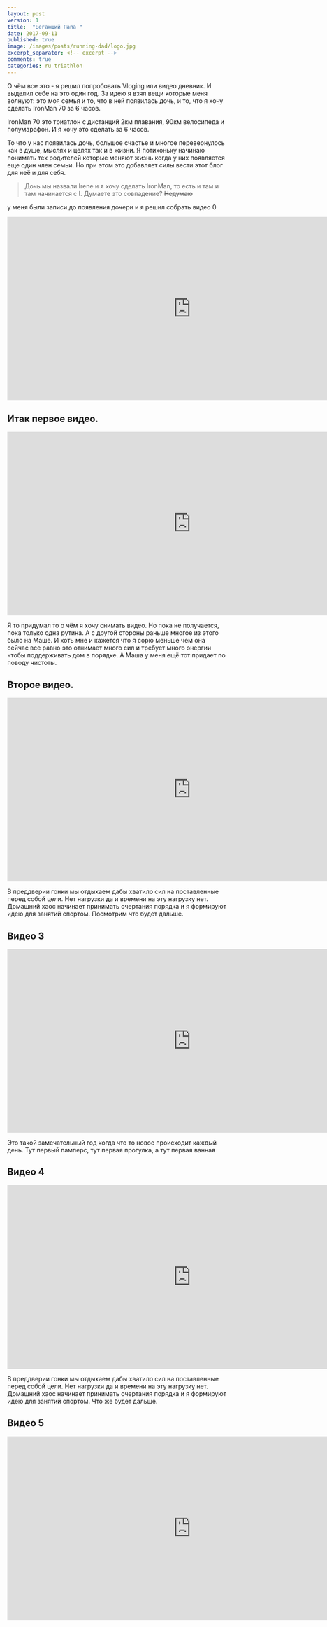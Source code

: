 ```yaml
---
layout: post
version: 1
title:  "Бегающий Папа "
date: 2017-09-11
published: true
image: /images/posts/running-dad/logo.jpg
excerpt_separator: <!-- excerpt -->
comments: true
categories: ru triathlon
---
```


О чём все это - я решил попробовать Vloging или видео дневник. И выделил себе на это один год.
За идею я взял вещи которые  меня волнуют: это моя семья и то, что в ней появилась дочь, и то, что я хочу сделать IronMan 70  за 6 часов.

IronMan 70 это триатлон с дистанций 2км плавания, 90км велосипеда и полумарафон. И я хочу это сделать за 6 часов.

То что у нас появилась дочь, большое счастье и многое перевернулось как в душе, мыслях и целях так и в жизни. Я потихоньку начинаю понимать тех родителей которые  меняют жизнь когда у них появляется еще один член семьи. Но при этом это добавляет силы вести этот блог для неё и для себя.

<!-- excerpt --> 

> Дочь мы назвали Irene и я хочу сделать IronMan, то есть и там и там начинается с I. Думаете это совпадение?
>  ~~Недумаю~~

у меня были записи до появления дочери и я решил собрать видео 0

<iframe width="840" height="420"
src="https://www.youtube.com/embed/p8biIadMSKc" frameborder="0" allowfullscreen></iframe>

## Итак первое видео.

<iframe width="840" height="420"
src="https://www.youtube.com/embed/2eKysWCDXws" frameborder="0" allowfullscreen></iframe>

Я то придумал то о чём я хочу снимать видео. Но пока не получается, пока  только одна рутина. А с другой стороны раньше многое из этого было на Маше. И хоть мне и кажется что я сорю меньше чем она сейчас все равно это отнимает много сил и требует много энергии чтобы поддерживать дом в порядке. А Маша у меня ещё тот придает по поводу чистоты.

## Второе видео. 

<iframe width="840" height="420"
src="https://www.youtube.com/embed/WBTv4DVA9G0" frameborder="0" allowfullscreen></iframe>

В преддверии гонки мы отдыхаем дабы хватило сил на поставленные перед собой цели. Нет нагрузки да и времени на эту нагрузку нет. Домашний хаос начинает принимать очертания порядка и я формируют идею для занятий спортом. Посмотрим что будет дальше. 

## Видео 3

<iframe width="840" height="420"
src="https://www.youtube.com/embed/SqEW8wxtYPY" frameborder="0" allowfullscreen></iframe>

Это такой замечательный год когда что то новое происходит каждый день. Тут первый памперс, тут первая прогулка, а тут первая ванная 
 
## Видео 4

<iframe width="840" height="420"
src="https://www.youtube.com/embed/x8FLhPjaPdQ" frameborder="0" allowfullscreen></iframe>


В преддверии гонки мы отдыхаем дабы хватило сил на поставленные перед собой цели. Нет нагрузки да и времени на эту нагрузку нет. Домашний хаос начинает принимать очертания порядка и я формируют идею для занятий спортом. Что же будет дальше. 

## Видео 5

<iframe width="840" height="420"
src="https://www.youtube.com/embed/58cV-Ew35xY" frameborder="0" allowfullscreen></iframe>

